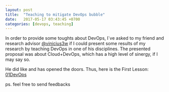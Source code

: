 ```yaml
---
layout: post
title:  "Teaching to mitigate DevOps bubble"
date:   2017-05-17 03:43:45 +0700
categories: [devops, teaching]
---
```



In order to provide some toughts about DevOps, I`ve asked to my friend and research advisor [@vinicius3w](https://twitter.com/vinicius3w) if I could present some results of my research by teaching DevOps in one of his disciplines. The presented proposal was about Cloud+DevOps, which has a high level of sinergy, if I may say so.

He did like and has opened the doors. Thus, here is the First Lesson: [01DevOps](http://jfsc.github.io/static/docs/01devops.pdf)

ps. feel free to send feedbacks


